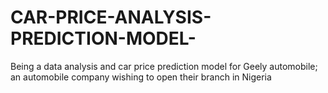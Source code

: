 # CAR-PRICE-ANALYSIS-PREDICTION-MODEL-
Being a data analysis and car price prediction model for Geely automobile; an automobile company wishing to open their branch in Nigeria 
